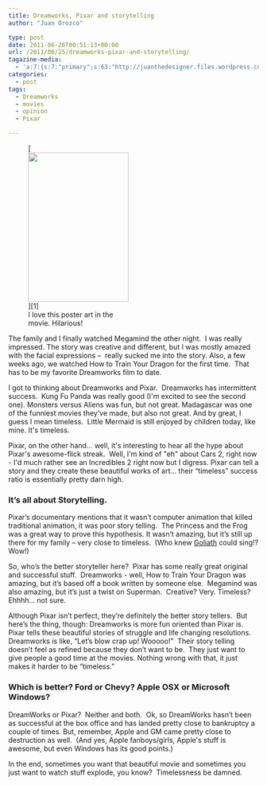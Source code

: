 ```yaml
---
title: Dreamworks, Pixar and storytelling
author: "Juan Orozco" 

type: post
date: 2011-06-26T00:51:13+00:00
url: /2011/06/25/dreamworks-pixar-and-storytelling/
tagazine-media:
  - 'a:7:{s:7:"primary";s:63:"http://juanthedesigner.files.wordpress.com/2011/06/megamind.jpg";s:6:"images";a:1:{s:63:"http://juanthedesigner.files.wordpress.com/2011/06/megamind.jpg";a:6:{s:8:"file_url";s:63:"http://juanthedesigner.files.wordpress.com/2011/06/megamind.jpg";s:5:"width";s:3:"536";s:6:"height";s:3:"793";s:4:"type";s:5:"image";s:4:"area";s:6:"425048";s:9:"file_path";s:0:"";}}s:6:"videos";a:0:{}s:11:"image_count";s:1:"1";s:6:"author";s:7:"8033531";s:7:"blog_id";s:8:"17975075";s:9:"mod_stamp";s:19:"2011-06-26 00:52:46";}'
categories:
  - post
tags:
  - Dreamworks
  - movies
  - opinion
  - Pixar

---
```

<figure id="attachment_2844" aria-describedby="caption-attachment-2844" style="width: 202px" class="wp-caption alignright">[<img class="size-medium wp-image-2844 " title="megamind" src="http://juanthedesigner.files.wordpress.com/2011/06/megamind.jpg?w=202&#038;resize=202%2C300" alt="" width="202" height="300" data-recalc-dims="1" />][1]<figcaption id="caption-attachment-2844" class="wp-caption-text">I love this poster art in the movie. Hilarious!</figcaption></figure>

The family and I finally watched Megamind the other night.  I was really impressed. The story was creative and different, but I was mostly amazed with the facial expressions –  really sucked me into the story. Also, a few weeks ago, we watched How to Train Your Dragon for the first time.  That has to be my favorite Dreamworks film to date.

I got to thinking about Dreamworks and Pixar.  Dreamworks has intermittent success.  Kung Fu Panda was really good (I'm excited to see the second one). Monsters versus Aliens was fun, but not great. Madagascar was one of the funniest movies they’ve made, but also not great. And by great, I guess I mean timeless.  Little Mermaid is still enjoyed by children today, like mine. It's timeless.

Pixar, on the other hand… well, it's interesting to hear all the hype about Pixar's awesome-flick streak.  Well, I'm kind of "eh" about Cars 2, right now - I'd much rather see an Incredibles 2 right now but I digress. Pixar can tell a story and they create these beautiful works of art… their “timeless” success ratio is essentially pretty darn high.

### It’s all about Storytelling.

Pixar’s documentary mentions that it wasn’t computer animation that killed traditional animation, it was poor story telling.  The Princess and the Frog was a great way to prove this hypothesis. It wasn’t amazing, but it’s still up there for my family – very close to timeless.  (Who knew [Goliath][2] could sing!? Wow!)

So, who’s the better storyteller here?  Pixar has some really great original and successful stuff.  Dreamworks - well, How to Train Your Dragon was amazing, but it’s based off a book written by someone else.  Megamind was also amazing, but it’s just a twist on Superman.  Creative? Very. Timeless? Ehhhh… not sure.

Although Pixar isn’t perfect, they’re definitely the better story tellers.  But here’s the thing, though: Dreamworks is more fun oriented than Pixar is.  Pixar tells these beautiful stories of struggle and life changing resolutions.  Dreamworks is like, “Let’s blow crap up! Wooooo!”  Their story telling doesn’t feel as refined because they don’t want to be.  They just want to give people a good time at the movies. Nothing wrong with that, it just makes it harder to be “timeless.”

### Which is better? Ford or Chevy? Apple OSX or Microsoft Windows?

DreamWorks or Pixar?  Neither and both.  Ok, so DreamWorks hasn’t been as successful at the box office and has landed pretty close to bankruptcy a couple of times. But, remember, Apple and GM came pretty close to destruction as well.  (And yes, Apple fanboys/girls, Apple's stuff is awesome, but even Windows has its good points.)

In the end, sometimes you want that beautiful movie and sometimes you just want to watch stuff explode, you know?  Timelessness be damned.

 [1]: http://juanthedesigner.files.wordpress.com/2011/06/megamind.jpg
 [2]: http://en.wikipedia.org/wiki/Goliath_(Gargoyles)